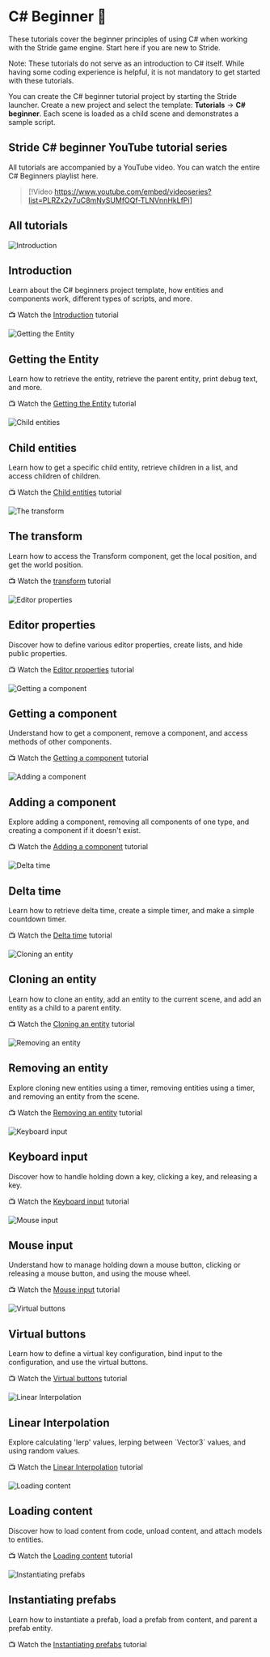 # C# Beginner 🌱
These tutorials cover the beginner principles of using C# when working with the Stride game engine. Start here if you are new to Stride.

Note: These tutorials do not serve as an introduction to C# itself. While having some coding experience is helpful, it is not mandatory to get started with these tutorials.

You can create the C# beginner tutorial project by starting the Stride launcher. Create a new project and select the template: **Tutorials** -> **C# beginner**. Each scene is loaded as a child scene and demonstrates a sample script.

## Stride C# beginner YouTube tutorial series

All tutorials are accompanied by a YouTube video. You can watch the entire C# Beginners playlist here.

> [!Video https://www.youtube.com/embed/videoseries?list=PLRZx2y7uC8mNySUMfOQf-TLNVnnHkLfPi]

## All tutorials
<div class="row g-4 mb-4">
    <div class="col-md-6">
        <div class="card h-100">
            <img src="media/introduction.webp" class="card-img-top" alt="Introduction">
            <div class="card-body">
                <h2 class="card-title h5">Introduction</h2>
                <p class="card-text">Learn about the C# beginners project template, how entities and components work, different types of scripts, and more.</p>
            </div>
            <p class="px-3 mb-4">📺 Watch the <a class="astretched-link" href="introduction.md">Introduction</a> tutorial</p>
        </div>
    </div>
    <div class="col-md-6">
        <div class="card h-100">
            <img src="media/getting-the-entity_thumb.webp" class="card-img-top" alt="Getting the Entity">
            <div class="card-body">
                <h2 class="card-title h5">Getting the Entity</h2>
                <p class="card-text">Learn how to retrieve the entity, retrieve the parent entity, print debug text, and more.</p>
            </div>
            <p class="px-3 mb-4">📺 Watch the <a class="astretched-link" href="entity.md">Getting the Entity</a> tutorial</p>
        </div>
    </div>
    <div class="col-md-6">
        <div class="card h-100">
            <img src="media/child-entities_thumb.webp" class="card-img-top" alt="Child entities">
            <div class="card-body">
                <h2 class="card-title h5">Child entities</h2>
                <p class="card-text">Learn how to get a specific child entity, retrieve children in a list, and access children of children.</p>
            </div>
            <p class="px-3 mb-4">📺 Watch the <a class="astretched-link" href="child-entities.md">Child entities</a> tutorial</p>
        </div>
    </div>
    <div class="col-md-6">
        <div class="card h-100">
            <img src="media/transform-position_thumb.webp" class="card-img-top" alt="The transform">
            <div class="card-body">
                <h2 class="card-title h5">The transform</h2>
                <p class="card-text">Learn how to access the Transform component, get the local position, and get the world position.</p>
            </div>
            <p class="px-3 mb-4">📺 Watch the <a class="astretched-link" href="transform-position.md">transform</a> tutorial</p>
        </div>
    </div>
    <div class="col-md-6">
        <div class="card h-100">
            <img src="media/editor-properties_thumb.webp" class="card-img-top" alt="Editor properties">
            <div class="card-body">
                <h2 class="card-title h5">Editor properties</h2>
                <p class="card-text">Discover how to define various editor properties, create lists, and hide public properties.</p>
            </div>
            <p class="px-3 mb-4">📺 Watch the <a class="astretched-link" href="editor-properties.md">Editor properties</a> tutorial</p>
        </div>
    </div>
    <div class="col-md-6">
        <div class="card h-100">
            <img src="media/getting-a-component_thumb.webp" class="card-img-top" alt="Getting a component">
            <div class="card-body">
                <h2 class="card-title h5">Getting a component</h2>
                <p class="card-text">Understand how to get a component, remove a component, and access methods of other components.</p>
            </div>
            <p class="px-3 mb-4">📺 Watch the <a class="astretched-link" href="get-component.md">Getting a component</a> tutorial</p>
        </div>
    </div>
    <div class="col-md-6">
        <div class="card h-100">
            <img src="media/adding-a-component_thumb.webp" class="card-img-top" alt="Adding a component">
            <div class="card-body">
                <h2 class="card-title h5">Adding a component</h2>
                <p class="card-text">Explore adding a component, removing all components of one type, and creating a component if it doesn't exist.</p>
            </div>
            <p class="px-3 mb-4">📺 Watch the <a class="astretched-link" href="add-component.md">Adding a component</a> tutorial</p>
        </div>
    </div>
    <div class="col-md-6">
        <div class="card h-100">
            <img src="media/deltatime_thumb.webp" class="card-img-top" alt="Delta time">
            <div class="card-body">
                <h2 class="card-title h5">Delta time</h2>
                <p class="card-text">Learn how to retrieve delta time, create a simple timer, and make a simple countdown timer.</p>
            </div>
            <p class="px-3 mb-4">📺 Watch the <a class="astretched-link" href="delta-time.md">Delta time</a> tutorial</p>
        </div>
    </div>
    <div class="col-md-6">
        <div class="card h-100">
            <img src="media/cloning-entities_thumb.webp" class="card-img-top" alt="Cloning an entity">
            <div class="card-body">
                <h2 class="card-title h5">Cloning an entity</h2>
                <p class="card-text">Learn how to clone an entity, add an entity to the current scene, and add an entity as a child to a parent entity.</p>
            </div>
            <p class="px-3 mb-4">📺 Watch the <a class="astretched-link" href="cloning-entities.md">Cloning an entity</a> tutorial</p>
        </div>
    </div>
    <div class="col-md-6">
        <div class="card h-100">
            <img src="media/removing-entity_thumb.webp" class="card-img-top" alt="Removing an entity">
            <div class="card-body">
                <h2 class="card-title h5">Removing an entity</h2>
                <p class="card-text">Explore cloning new entities using a timer, removing entities using a timer, and removing an entity from the scene.</p>
            </div>
            <p class="px-3 mb-4">📺 Watch the <a class="astretched-link" href="removing-entities.md">Removing an entity</a> tutorial</p>
        </div>
    </div>
    <div class="col-md-6">
        <div class="card h-100">
            <img src="media/keyboard-input_thumb.webp" class="card-img-top" alt="Keyboard input">
            <div class="card-body">
                <h2 class="card-title h5">Keyboard input</h2>
                <p class="card-text">Discover how to handle holding down a key, clicking a key, and releasing a key.</p>
            </div>
            <p class="px-3 mb-4">📺 Watch the <a class="astretched-link" href="keyboard-input.md">Keyboard input</a> tutorial</p>
        </div>
    </div>
    <div class="col-md-6">
        <div class="card h-100">
            <img src="media/mouse-input_thumb.webp" class="card-img-top" alt="Mouse input">
            <div class="card-body">
                <h2 class="card-title h5">Mouse input</h2>
                <p class="card-text">Understand how to manage holding down a mouse button, clicking or releasing a mouse button, and using the mouse wheel.</p>
            </div>
            <p class="px-3 mb-4">📺 Watch the <a class="astretched-link" href="mouse-input.md">Mouse input</a> tutorial</p>
        </div>
    </div>
    <div class="col-md-6">
        <div class="card h-100">
            <img src="media/virtual-buttons_thumb.webp" class="card-img-top" alt="Virtual buttons">
            <div class="card-body">
                <h2 class="card-title h5">Virtual buttons</h2>
                <p class="card-text">Learn how to define a virtual key configuration, bind input to the configuration, and use the virtual buttons.</p>
            </div>
            <p class="px-3 mb-4">📺 Watch the <a class="astretched-link" href="virtual-buttons.md">Virtual buttons</a> tutorial</p>
        </div>
    </div>
    <div class="col-md-6">
        <div class="card h-100">
            <img src="media/lerp_thumb.webp" class="card-img-top" alt="Linear Interpolation">
            <div class="card-body">
                <h2 class="card-title h5">Linear Interpolation</h2>
                <p class="card-text">Explore calculating 'lerp' values, lerping between `Vector3` values, and using random values.</p>
            </div>
            <p class="px-3 mb-4">📺 Watch the <a class="astretched-link" href="linear-interpolation.md">Linear Interpolation</a> tutorial</p>
        </div>
    </div>
    <div class="col-md-6">
        <div class="card h-100">
            <img src="media/loading-content_thumb.webp" class="card-img-top" alt="Loading content">
            <div class="card-body">
                <h2 class="card-title h5">Loading content</h2>
                <p class="card-text">Discover how to load content from code, unload content, and attach models to entities.</p>
            </div>
            <p class="px-3 mb-4">📺 Watch the <a class="astretched-link" href="loading-content.md">Loading content</a> tutorial</p>
        </div>
    </div>
    <div class="col-md-6">
        <div class="card h-100">
            <img src="media/instantiating-prefabs_thumb.webp" class="card-img-top" alt="Instantiating prefabs">
            <div class="card-body">
                <h2 class="card-title h5">Instantiating prefabs</h2>
                <p class="card-text">Learn how to instantiate a prefab, load a prefab from content, and parent a prefab entity.</p>
            </div>
            <p class="px-3 mb-4">📺 Watch the <a class="astretched-link" href="instantiating-prefabs.md">Instantiating prefabs</a> tutorial</p>
        </div>
    </div>
</div>